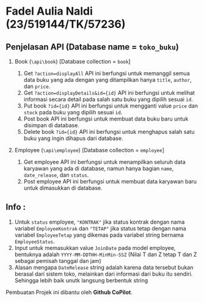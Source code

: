 # Fadel Aulia Naldi (23/519144/TK/57236)

## Penjelasan API (Database name = `toko_buku`)
1. Book (`\api\book`) [Database collection = `book`]
    1. Get `?action=displayAll`
        API ini berfungsi untuk memanggil semua data buku yang ada dengan yang ditampilkan hanya `title`, `author`, dan `price`.
    2. Get `?action=displayDetails&id={id}`
        API ini berfungsi untuk melihat informasi secara detail pada salah satu buku yang dipilih sesuai `id`.
    3. Put book `?id={id}`
        API ini berfungsi untuk mengganti value `price` dan `stock` pada buku yang dipilih sesuai `id`.
    4. Post book
        API ini berfungsi untuk membuat data buku baru untuk disimpan di database.
    5. Delete book `?id={id}`
        API ini berfungsi untuk menghapus salah satu buku yang ingin dihapus dari database.

2. Employee (`\api\employee`) [Database collection = `employee`]
    1. Get employee
        API ini berfungsi untuk menampilkan seluruh data karyawan yang ada di database, namun hanya bagian `name`, `date_release`, dan `status`.
    2. Post employee
        API ini berfungsi untuk membuat data karyawan baru untuk dimasukkan di database.


## Info :
1. Untuk `status` employee, `"KONTRAK"` jika status kontrak dengan nama    variabel `EmployeeKontrak` dan `"TETAP"` jika status tetap dengan nama variabel `EmployeeTetap` yang dikemas pada variabel string bernama `EmployeeStatus`.
2. Input untuk memasukkan value `JoinDate` pada model employee, bentuknya adalah `YYYY-MM-DDTHH-MinMin-SSZ` (Nilai T dan Z tetap T dan Z sebagai pemisah tanggal dan jam)
3. Alasan mengapa `DateRelease` string adalah karena data tersebut bukan berasal dari sistem toko, melainkan dari informasi dari buku itu sendiri. Sehingga lebih baik unutk langsung berbentuk string

Pembuatan Projek ini dibantu oleh **Github CoPilot**.